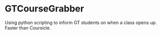 # GTCourseGrabber
Using python scripting to inform GT students on when a class opens up. Faster than Coursicle.
